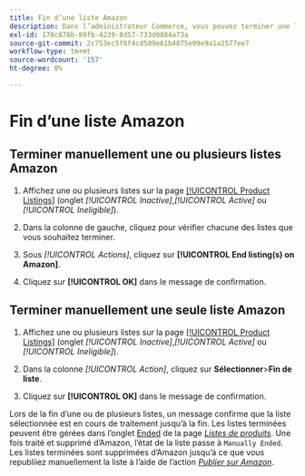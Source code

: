 ```yaml
---
title: Fin d’une liste Amazon
description: Dans l’administrateur Commerce, vous pouvez terminer une liste Amazon à partir du tableau de bord Amazon Sales Channel.
exl-id: 178c878b-89fb-4239-8d57-733d0884a73a
source-git-commit: 2c753ec5f6f4cd509e61b4875e09e9a1a2577ee7
workflow-type: tm+mt
source-wordcount: '157'
ht-degree: 0%

---
```


# Fin d’une liste Amazon

## Terminer manuellement une ou plusieurs listes Amazon

1. Affichez une ou plusieurs listes sur la page [[!UICONTROL Product Listings]](./managing-product-listings.md) (onglet _[!UICONTROL Inactive]_,_[!UICONTROL Active]_ ou _[!UICONTROL Ineligible]_).

1. Dans la colonne de gauche, cliquez pour vérifier chacune des listes que vous souhaitez terminer.

1. Sous _[!UICONTROL Actions]_, cliquez sur **[!UICONTROL End listing(s) on Amazon]**.

1. Cliquez sur **[!UICONTROL OK]** dans le message de confirmation.

## Terminer manuellement une seule liste Amazon

1. Affichez une ou plusieurs listes sur la page [[!UICONTROL Product Listings]](./managing-product-listings.md) (onglet _[!UICONTROL Inactive]_,_[!UICONTROL Active]_ ou _[!UICONTROL Ineligible]_).

1. Dans la colonne _[!UICONTROL Action]_, cliquez sur **Sélectionner**>**Fin de liste**.

1. Cliquez sur **[!UICONTROL OK]** dans le message de confirmation.

Lors de la fin d’une ou de plusieurs listes, un message confirme que la liste sélectionnée est en cours de traitement jusqu’à la fin. Les listes terminées peuvent être gérées dans l’onglet [Ended](./ended-listings.md) de la page [_Listes de produits_](./managing-product-listings.md). Une fois traité et supprimé d’Amazon, l’état de la liste passe à `Manually Ended`. Les listes terminées sont supprimées d’Amazon jusqu’à ce que vous republiiez manuellement la liste à l’aide de l’action [_Publier sur Amazon_](./publish-listings-manually.md).
